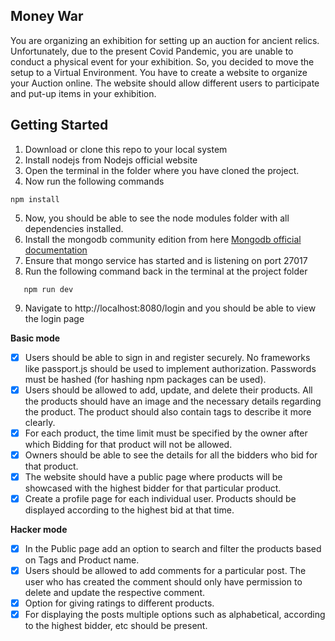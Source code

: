 ## Money War

You are organizing an exhibition for setting up an auction for ancient relics. 
Unfortunately, due to the present Covid Pandemic, you are unable to conduct a 
physical event for your exhibition. So, you decided to move the setup to a 
Virtual Environment. You have to create a website to organize your Auction 
online. The website should allow different users to participate and put-up items 
in your exhibition.

## Getting Started

1. Download or clone this repo to your local system
2. Install nodejs from Nodejs official website
3. Open the terminal in the folder where you have cloned the project.
4. Now run the following commands

```
npm install
```

5. Now, you should be able to see the node modules folder with all dependencies installed.
6. Install the mongodb community edition from here [Mongodb official documentation](https://docs.mongodb.com/manual/administration/install-community/)
7. Ensure that mongo service has started and is listening on port 27017
8. Run the following command back in the terminal at the project folder

```
   npm run dev
```


9. Navigate to http://localhost:8080/login and you should be able to view the login page



**Basic mode**

- [x] Users should be able to sign in and register securely. No frameworks like 
passport.js should be used to implement authorization. Passwords must 
be hashed (for hashing npm packages can be used).
- [x] Users should be allowed to add, update, and delete their products. All the 
products should have an image and the necessary details regarding the 
product. The product should also contain tags to describe it more clearly.
- [x] For each product, the time limit must be specified by the owner after 
which Bidding for that product will not be allowed.
- [x] Owners should be able to see the details for all the bidders who bid for 
that product.
- [x] The website should have a public page where products will be showcased 
with the highest bidder for that particular product.
- [x] Create a profile page for each individual user. Products should be 
displayed according to the highest bid at that time.

 **Hacker mode**
 
- [x] In the Public page add an option to search and filter the products based 
on Tags and Product name.
- [x] Users should be allowed to add comments for a particular post. The user 
who has created the comment should only have permission to delete and 
update the respective comment.
- [x] Option for giving ratings to different products.
- [x] For displaying the posts multiple options such as alphabetical, according 
to the highest bidder, etc should be present.